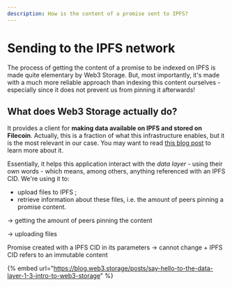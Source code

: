 ```yaml
---
description: How is the content of a promise sent to IPFS?
---
```


# Sending to the IPFS network

The process of getting the content of a promise to be indexed on IPFS is made quite elementary by Web3 Storage. But, most importantly, it's made with a much more reliable approach than indexing this content ourselves - especially since it does not prevent us from pinning it afterwards!

## What does Web3 Storage actually do?

It provides a client for **making data available on IPFS and stored on Filecoin**. Actually, this is a fraction of what this infrastructure enables, but it is the most relevant in our case. You may want to read [this blog post](https://blog.web3.storage/posts/say-hello-to-the-data-layer-1-3-intro-to-web3-storage) to learn more about it.

Essentially, it helps this application interact with the _data layer_ - using their own words - which means, among others, anything referenced with an IPFS CID. We're using it to:

* upload files to IPFS ;
* retrieve information about these files, i.e. the amount of peers pinning a promise content.

\-> getting the amount of peers pinning the content

\-> uploading files&#x20;

Promise created with a IPFS CID in its parameters -> cannot change + IPFS CID refers to an immutable content



{% embed url="https://blog.web3.storage/posts/say-hello-to-the-data-layer-1-3-intro-to-web3-storage" %}

